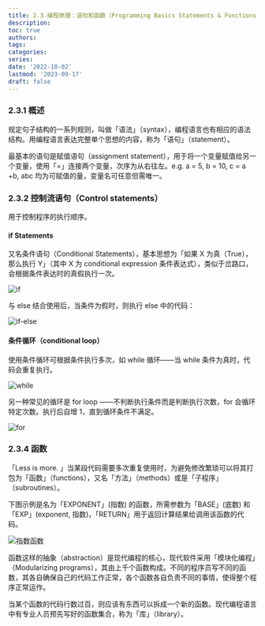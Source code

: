 ```yaml
---
title: 2.3 编程原理：语句和函数（Programming Basics Statements & Functions）
description: 
toc: true
authors:
tags:
categories:
series:
date: '2022-10-02'
lastmod: '2023-09-17'
draft: false
---
```

### 2.3.1 概述

规定句子结构的一系列规则，叫做「语法」（syntax），编程语言也有相应的语法结构。用编程语言表达完整单个思想的内容，称为「语句」（statement）。

最基本的语句是赋值语句（assignment statement），用于将一个变量赋值给另一个变量，使用「=」连接两个变量，次序为从右往左。e.g. a = 5, b = 10, c = a +b, abc 均为可赋值的量，变量名可任意但需唯一。

### 2.3.2 控制流语句（Control statements）

用于控制程序的执行顺序。

#### if Statements

又名条件语句（Conditional Statements），基本思想为「如果 X 为真（True），那么执行 Y」（其中 X 为 conditional expression 条件表达式），类似于岔路口，会根据条件表达时的真假执行一次。

![if](https://zyin-1309341307.cos.ap-nanjing.myqcloud.com/note/%7B2023%3A%E5%B9%B4%201%3A%E6%9C%88%2011%3A%E6%97%A5%2015%3A%E6%97%B6%2006%3A%E5%88%86%2049%3A%E7%A7%92%20uiyywudubm1673420809491.png)

与 else 结合使用后，当条件为假时，则执行 else 中的代码：

![if-else](https://zyin-1309341307.cos.ap-nanjing.myqcloud.com/note/%7B2023%3A%E5%B9%B4%201%3A%E6%9C%88%2011%3A%E6%97%A5%2015%3A%E6%97%B6%2010%3A%E5%88%86%2046%3A%E7%A7%92%20utaxns8mb11673421045990.png)

#### 条件循环（conditional loop）

使用条件循环可根据条件执行多次，如 while 循环——当 while 条件为真时，代码会重复执行。

![while](https://zyin-1309341307.cos.ap-nanjing.myqcloud.com/note/%7B2023%3A%E5%B9%B4%201%3A%E6%9C%88%2011%3A%E6%97%A5%2015%3A%E6%97%B6%2014%3A%E5%88%86%2016%3A%E7%A7%92%20jcqh8njxwn1673421256371.png)

另一种常见的循环是 for loop ——不判断执行条件而是判断执行次数，for 会循环特定次数。执行后自增 1，直到循环条件不满足。

![for](https://zyin-1309341307.cos.ap-nanjing.myqcloud.com/note/%7B2023%3A%E5%B9%B4%201%3A%E6%9C%88%2011%3A%E6%97%A5%2015%3A%E6%97%B6%2016%3A%E5%88%86%2013%3A%E7%A7%92%20qn43d2xkmi1673421373452.png)

### 2.3.4 函数

「Less is more. 」当某段代码需要多次重复使用时，为避免修改繁琐可以将其打包为「函数」（functions），又名「方法」（methods）或是「子程序」（subroutines）。

下图示例是名为「EXPONENT」(指数) 的函数，所需参数为「BASE」(底数) 和「EXP」(exponent, 指数)，「RETURN」用于返回计算结果给调用该函数的代码。

![指数函数](https://zyin-1309341307.cos.ap-nanjing.myqcloud.com/note/%7B2023%3A%E5%B9%B4%201%3A%E6%9C%88%2011%3A%E6%97%A5%2015%3A%E6%97%B6%2022%3A%E5%88%86%2052%3A%E7%A7%92%20l0wr6voatd1673421772192.png)

函数这样的抽象（abstraction）是现代编程的核心，现代软件采用「模块化编程」（Modularizing programs），其由上千个函数构成。不同的程序员写不同的函数，其各自确保自己的代码工作正常，各个函数各自负责不同的事情，使得整个程序正常运作。

当某个函数的代码行数过百，则应该有东西可以拆成一个新的函数。现代编程语言中有专业人员预先写好的函数集合，称为「库」（library）。